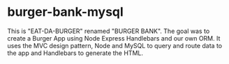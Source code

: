 # burger-bank-mysql
This is "EAT-DA-BURGER" renamed "BURGER BANK". The goal was to create a Burger App using Node Express Handlebars and our own ORM. It uses the MVC design pattern, Node and MySQL to query and route data to the app and Handlebars to generate the HTML.
